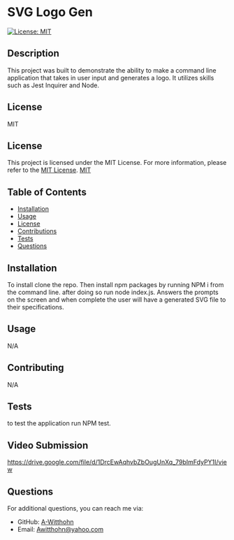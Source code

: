 # SVG Logo Gen

 [![License: MIT](https://img.shields.io/badge/License-MIT-yellow.svg)](https://opensource.org/licenses/MIT)

## Description
This project was built to demonstrate the ability to make a command line application that takes in user input and generates a logo. It utilizes skills such as Jest Inquirer and  Node. 

## License
MIT
## License

This project is licensed under the MIT License. For more information, please refer to the [MIT License](https://opensource.org/licenses/MIT).
[MIT](https://opensource.org/licenses/MIT)



## Table of Contents
- [Installation](#installation)
- [Usage](#usage)
- [License](#license)
- [Contributions](#contributions)
- [Tests](#tests)
- [Questions](#questions)

## Installation
To install clone the repo. Then install npm packages by running NPM i from the command line. after doing so run node index.js. Answers the prompts on the screen and when complete the user will have a generated SVG file to their specifications. 

## Usage
N/A


## Contributing
N/A

## Tests
to test the application run NPM test. 


## Video Submission
https://drive.google.com/file/d/1DrcEwAqhvbZbOugUnXq_79bImFdyPY1I/view

## Questions
For additional questions, you can reach me via:
- GitHub: [A-Witthohn](https://github.com/A-Witthohn)
- Email: Awitthohn@yahoo.com